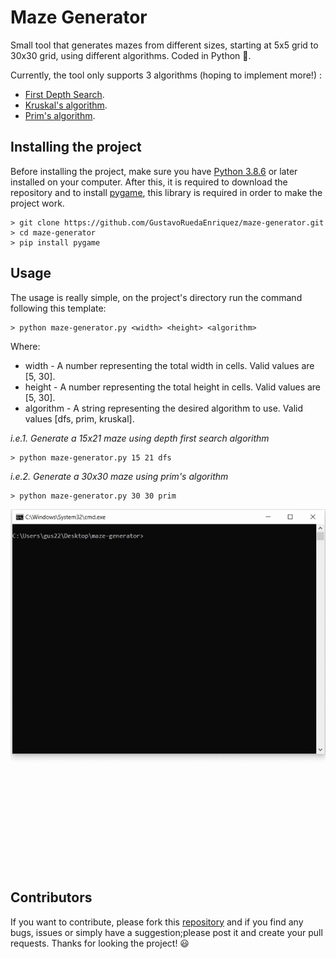 # Maze Generator
Small tool that generates mazes from different sizes, starting at 5x5 grid to 30x30 grid, using different algorithms. Coded in Python 🐍.

Currently, the tool only supports 3 algorithms (hoping to implement more!) :
* [First Depth Search](https://en.wikipedia.org/wiki/Depth-first_search).
* [Kruskal's algorithm](https://en.wikipedia.org/wiki/Kruskal%27s_algorithm).
* [Prim's algorithm](https://en.wikipedia.org/wiki/Prim%27s_algorithm).

## Installing the project
Before installing the project, make sure you have [Python 3.8.6](https://www.python.org/downloads/release/python-386/) or later installed on your computer. After this, it is required to download the repository and to install [pygame](https://www.pygame.org/news), this library is required in order to make the project work.

```
> git clone https://github.com/GustavoRuedaEnriquez/maze-generator.git
> cd maze-generator
> pip install pygame
```

## Usage
The usage is really simple, on the project's directory run the command following this template:
```
> python maze-generator.py <width> <height> <algorithm>
```
Where:
* width - A number representing the total width in cells. Valid values are [5, 30].
* height - A number representing the total height in cells. Valid values are [5, 30].
* algorithm - A string representing the desired algorithm to use. Valid values [dfs, prim, kruskal].

*i.e.1. Generate a 15x21 maze using depth first search algorithm*
```
> python maze-generator.py 15 21 dfs
```

*i.e.2. Generate a 30x30 maze using prim's algorithm*
```
> python maze-generator.py 30 30 prim
```
![](./gifs/usage.gif)

## Contributors
If you want to contribute, please fork this [repository](https://github.com/GustavoRuedaEnriquez/maze-generator) and if you find any bugs, issues or simply have a suggestion;please post it and create your pull requests. Thanks for looking the project! 😃